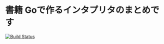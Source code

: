 # 書籍 Goで作るインタプリタのまとめです
[![Build Status](https://travis-ci.org/okdmm/monkey.svg?branch=master)](https://travis-ci.org/okdmm/monkey)
